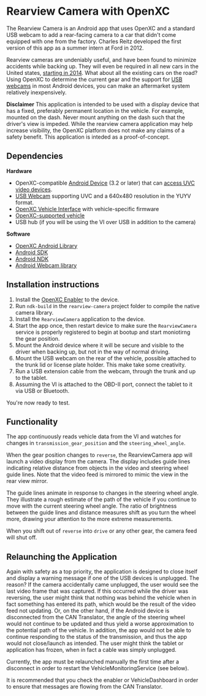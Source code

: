 Rearview Camera with OpenXC
=================================

The Rearview Camera is an Android app that uses OpenXC and a standard USB
webcam to add a rear-facing camera to a car that didn't come equipped with one
from the factory. Charles Reitz developed the first version of this app as a
summer intern at Ford in 2012.

Rearview cameras are undeniably useful, and have been found to minimize
accidents while backing up. They will even be required in all new cars in the
United states, [starting in
2014](http://www.nytimes.com/2012/02/28/business/us-rule-set-for-cameras-at-cars-rear.html?_r=0).
What about all the existing cars on the road? Using OpenXC to determine the
current gear and the support for [USB webcams][USB webcam] in most Android
devices, you can make an aftermarket system relatively inexpensively.

**Disclaimer** This application is intended to be used with a display device
that has a fixed, preferably permanent location in the vehicle. For example,
mounted on the dash. Never mount anything on the dash such that the driver's
view is impeded. While the rearview camera application may help increase
visibility, the OpenXC platform does not make any claims of a safety benefit.
This application is inteded as a proof-of-concept.

## Dependencies

**Hardware**

* OpenXC-compatible [Android
   Device](http://openxcplatform.com/android/index.html) (3.2 or later) that
   can [access UVC video devices](#android-usb-webcam).
* [USB Webcam][] supporting UVC and a 640x480 resolution in the YUYV format.
* [OpenXC Vehicle
   Interface](https://openxcplatform.com/vehicle-interface/index.html) with
   vehicle-specific firmware
* [OpenXC-supported
   vehicle](http://openxcplatform.com/vehicle-interface/output-format.html)
* USB hub (if you will be using the VI over USB in addition to the camera)

**Software**

* [OpenXC Android
  Library](http://openxcplatform.com/getting-started/library-installation.html)
* [Android SDK](http://developer.android.com/sdk/index.html)
* [Android NDK](http://developer.android.com/tools/sdk/ndk/index.html)
* [Android Webcam library](https://github.com/openxc/android-webcam)

[USB webcam]: http://www.logitech.com/en-us/product/webcam-C110?crid=34

## Installation instructions

1. Install the [OpenXC
   Enabler](http://openxcplatform.com/getting-started/library-installation.html#enabler) to the device.
1. Run `ndk-build` in the `rearview-camera` project folder to compile the native
   camera library.
1. Install the `RearviewCamera` application to the device.
1. Start the app once, then restart device to make sure the `RearviewCamera`
   service is properly registered to begin at bootup and start moniotirng the
   gear position.
1. Mount the Android device where it will be secure and visible to the driver
   when backing up, but not in the way of normal driving.
1. Mount the USB webcam on the rear of the vehicle, possible attached to the
   trunk lid or license plate holder. This make take some creativity.
1. Run a USB extension cable from the webcam, through the trunk and up to the
   tablet.
1. Assuming the VI is attached to the OBD-II port, connect the tablet to it via
   USB or Bluetooth.

You're now ready to test.

## Functionality

The app continuously reads vehicle data from the VI and watches for changes in
`transmission_gear_position` and the `steering_wheel_angle`.

When the gear position changes to `reverse`, the RearviewCamera app will launch
a video display from the camera. The display includes guide lines indicating
relative distance from objects in the video and steering wheel guide lines. Note
that the video feed is mirrored to mimic the view in the rear view mirror.

The guide lines animate in response to changes in the steering wheel angle. They
illustrate a rough estimate of the path of the vehicle if you continue to move
with the current steering wheel angle. The ratio of brightness between the guide
lines and distance measures shift as you turn the wheel more, drawing your
attention to the more extreme measurements.

When you shift out of `reverse` into `drive` or any other gear, the camera feed
will shut off.

## Relaunching the Application

Again with safety as a top priority, the application is designed to close
itself and display a warning message if one of the USB devices is unplugged.
The reason? If the camera accidentally came unplugged, the user would see the
last video frame that was captured. If this occurred while the driver was
reversing, the user might think that nothing was behind the vehicle when in
fact something has entered its path, which would be the result of the video
feed not updating. Or, on the other hand, if the Android device is
disconnected from the CAN Translator, the angle of the steering wheel would
not continue to be updated and thus yield a worse approximation to the
potential path of the vehicle. In addition, the app would not be able to
continue responding to the status of the transmission, and thus the app would
not close/launch as intended. The user might think the tablet or application
has frozen, when in fact a cable was simply unplugged.

Currently, the app must be relaunched manually the first time after a
disconnect in order to restart the VehicleMonitoringService (see below).

It is recommended that you check the enabler or VehicleDashboard in order
to ensure that messages are flowing from the CAN Translator.
